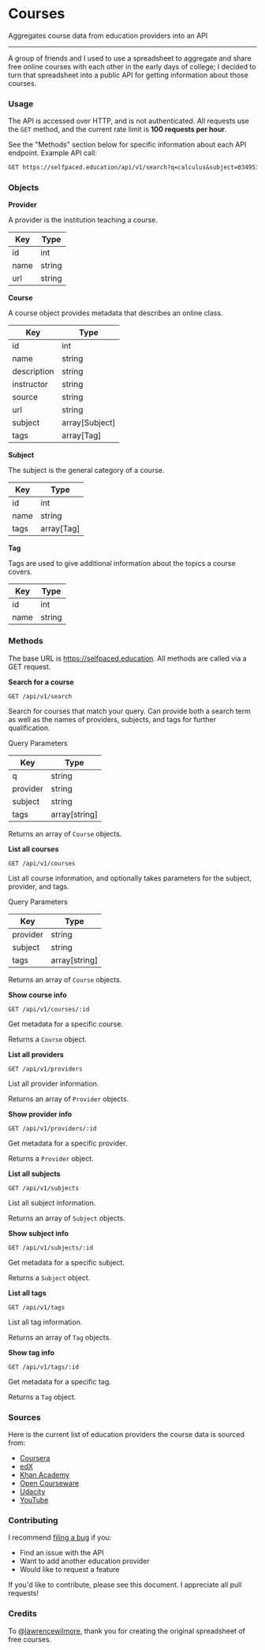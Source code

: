 # Courses

Aggregates course data from education providers into an API

---

A group of friends and I used to use a spreadsheet to aggregate and share free
online courses with each other in the early days of college; I decided to turn
that spreadsheet into a public API for getting information about those courses.

### Usage

The API is accessed over HTTP, and is not authenticated. All requests use the
`GET` method, and the current rate limit is **100 requests per hour**.

See the "Methods" section below for specific information about each API endpoint.
Example API call:

```txt
GET https://selfpaced.education/api/v1/search?q=calculus&subject=03495348
```

### Objects

**Provider**

A provider is the institution teaching a course.

| Key  | Type   |
| ---- | ------ |
| id   | int    |
| name | string |
| url  | string |

**Course**

A course object provides metadata that describes an online class.

| Key         | Type           |
| ----------- | -------------- |
| id          | int            |
| name        | string         |
| description | string         |
| instructor  | string         |
| source      | string         |
| url         | string         |
| subject     | array[Subject] |
| tags        | array[Tag]     |

**Subject**

The subject is the general category of a course.

| Key         | Type           |
| ----------- | -------------- |
| id          | int            |
| name        | string         |
| tags        | array[Tag]     |

**Tag**

Tags are used to give additional information about the topics a course covers.

| Key  | Type   |
| ---- | ------ |
| id   | int    |
| name | string |

### Methods

The base URL is https://selfpaced.education. All methods are called via a GET
request.

**Search for a course**

`GET /api/v1/search`

Search for courses that match your query. Can provide both a search
term as well as the names of providers, subjects, and tags for further qualification.

Query Parameters

| Key      | Type          |
| -------- | ------------- |
| q        | string        |
| provider | string        |
| subject  | string        |
| tags     | array[string] |

Returns an array of `Course` objects.

**List all courses**

`GET /api/v1/courses`

List all course information, and optionally takes parameters for the subject,
provider, and tags.

Query Parameters

| Key      | Type          |
| -------- | ------------- |
| provider | string        |
| subject  | string        |
| tags     | array[string] |

Returns an array of `Course` objects.

**Show course info**

`GET /api/v1/courses/:id`

Get metadata for a specific course.

Returns a `Course` object.

**List all providers**

`GET /api/v1/providers`

List all provider information.

Returns an array of `Provider` objects.

**Show provider info**

`GET /api/v1/providers/:id`

Get metadata for a specific provider.

Returns a `Provider` object.

**List all subjects**

`GET /api/v1/subjects`

List all subject information.

Returns an array of `Subject` objects.

**Show subject info**

`GET /api/v1/subjects/:id`

Get metadata for a specific subject.

Returns a `Subject` object.

**List all tags**

`GET /api/v1/tags`

List all tag information.

Returns an array of `Tag` objects.

**Show tag info**

`GET /api/v1/tags/:id`

Get metadata for a specific tag.

Returns a `Tag` object.

### Sources

Here is the current list of education providers the course data is sourced from:

* [Coursera](https://building.coursera.org/app-platform/catalog/)
* [edX](http://edx.readthedocs.io/projects/edx-platform-api/en/latest/courses/overview.html)
* [Khan Academy](http://api-explorer.khanacademy.org)
* [Open Courseware](http://data.oeconsortium.org)
* [Udacity](https://www.udacity.com/catalog-api)
* [YouTube](https://developers.google.com/youtube/v3/)

### Contributing

I recommend [filing a bug](https://github.com/tylucaskelley/courses/issues/new) if you:

* Find an issue with the API
* Want to add another education provider
* Would like to request a feature

If you'd like to contribute, please see this document. I appreciate all pull
requests!

### Credits

To [@lawrencewilmore](https://github.com/lawrencewilmore), thank you for creating
the original spreadsheet of free courses.
